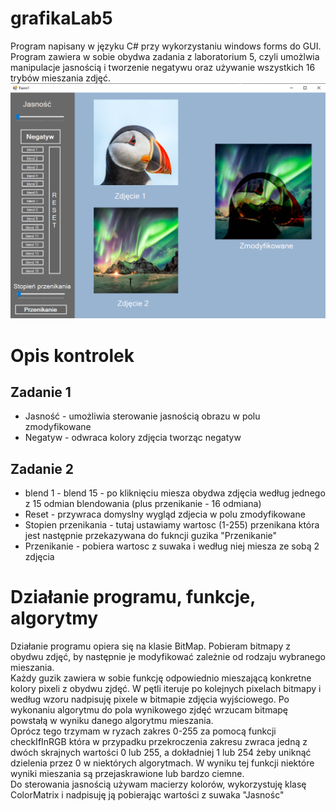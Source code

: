 # grafikaLab5
Program napisany w języku C# przy wykorzystaniu windows forms do GUI.  
Program zawiera w sobie obydwa zadania z laboratorium 5, czyli umożlwia manipulacje jasnością i tworzenie negatywu oraz używanie wszystkich 16 trybów mieszania zdjęć.
![Alt text](Screenshot_190.png)

# Opis kontrolek
## Zadanie 1
* Jasność - umożliwia sterowanie jasnością obrazu w polu zmodyfikowane
* Negatyw - odwraca kolory zdjęcia tworząc negatyw
## Zadanie 2
* blend 1 - blend 15 - po kliknięciu miesza obydwa zdjęcia według jednego z 15 odmian blendowania (plus przenikanie - 16 odmiana)
* Reset - przywraca domyslny wygląd zdjecia w polu zmodyfikowane
* Stopien przenikania - tutaj ustawiamy wartosc (1-255) przenikana która jest następnie przekazywana do fukncji guzika "Przenikanie"
* Przenikanie - pobiera wartosc z suwaka i według niej miesza ze sobą 2 zdjęcia
# Działanie programu, funkcje, algorytmy
Działanie programu opiera się na klasie BitMap. Pobieram bitmapy z obydwu zdjęć, by następnie je modyfikować zależnie od rodzaju wybranego mieszania.  
Każdy guzik zawiera w sobie funkcję odpowiednio mieszającą konkretne kolory pixeli z obydwu zjdęć. W pętli iteruje po kolejnych pixelach bitmapy i według wzoru nadpisuję pixele w 
bitmapie zdjęcia wyjściowego. Po wykonaniu algorytmu do pola wynikowego zjdęć wrzucam bitmapę powstałą w wyniku danego algorytmu mieszania.  
Oprócz tego trzymam w ryzach zakres 0-255 za pomocą funkcji checkIfInRGB która w przypadku przekroczenia zakresu zwraca jedną z dwóch skrajnych wartości 0 lub 255, a dokładniej
1 lub 254 żeby uniknąć dzielenia przez 0 w niektórych algorytmach. W wyniku tej funkcji niektóre wyniki mieszania są przejaskrawione lub bardzo ciemne.  
Do sterowania jasnością używam macierzy kolorów, wykorzystuję klasę ColorMatrix i nadpisuję ją pobierając wartości z suwaka "Jasnośc"
